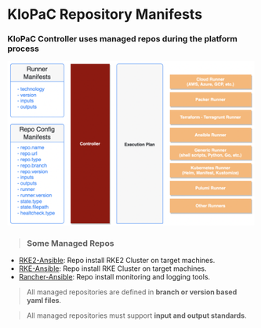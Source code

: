 # KloPaC Repository Manifests

### **KloPaC Controller** uses managed repos during the platform process



![Layered](../../img/ControllerFlow.png)


>### Some Managed Repos 

* [RKE2-Ansible](rke2-ansible%40main.yaml): Repo install RKE2 Cluster on target machines.
* [RKE-Ansible](rke-ansible%40master.yaml): Repo install RKE Cluster on target machines.
* [Rancher-Ansible](rancher-ansible%40main.yaml): Repo install monitoring and logging tools.

> All managed repositories are defined in **branch or version based yaml files**.

> All managed repositories must support **input and output standards**.